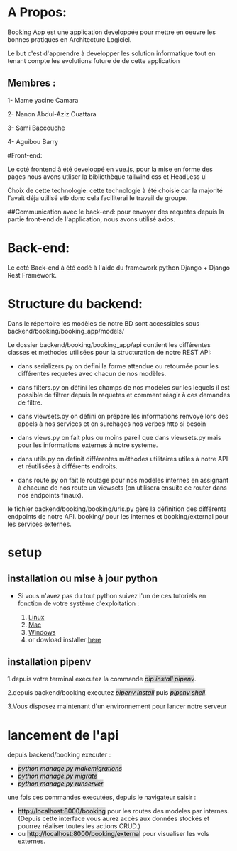 # A Propos:

Booking App est une application developpée pour mettre en oeuvre les bonnes pratiques en Architecture Logiciel.

Le but c'est d'apprendre à developper les solution informatique tout en tenant compte les evolutions future de de cette application

##  Membres :

1- Mame yacine Camara

2- Nanon Abdul-Aziz  Ouattara

3- Sami Baccouche

4- Aguibou Barry

#Front-end:

Le coté  frontend à été developpé en vue.js, pour la mise en forme des pages nous avons utliser la bibliothèque tailwind css et HeadLess ui

Choix de cette technologie: cette technologie à été choisie car la majorité l'avait déja utilisé etb donc cela faciliterai le travail de groupe.

##Communication avec le back-end: pour envoyer des requetes depuis la partie front-end de l'application, nous avons utilisé axios.

# Back-end:

Le coté Back-end à été codé à l'aide du framework python Django + Django Rest Framework.



# Structure du backend:

Dans le répertoire les modèles de notre BD sont accessibles sous backend/booking/booking_app/models/

Le dossier backend/booking/booking_app/api contient les différentes classes et methodes utilisées pour la structuration de notre REST API:

- dans serializers.py on defini la forme attendue ou retournée pour les différentes requetes avec chacun de nos modèles.

- dans filters.py on défini les champs de nos modèles sur les lequels il est possible de filtrer depuis la requetes et comment réagir à ces demandes de filtre.

- dans viewsets.py on défini on prépare les informations renvoyé lors des appels à nos services et on surchages nos verbes http si besoin

- dans views.py on fait plus ou moins pareil que dans viewsets.py mais pour les informations externes à notre systeme.

- dans utils.py on definit différentes méthodes utilitaires utiles à notre API et réutilisées à différents endroits.

- dans route.py on fait le routage pour nos modeles internes en assignant à chacune de nos route un viewsets (on utilisera ensuite ce router dans nos endpoints finaux).


le fichier backend/booking/booking/urls.py gère la définition des différents endpoints de notre API. booking/ pour les internes et booking/external pour les services externes.


# setup

## installation ou mise à jour python

- Si vous n'avez pas du tout python suivez l'un de ces tutoriels en fonction de votre système d'exploitation :

  1. [Linux](https://www.makeuseof.com/install-python-ubuntu/)
  2. [Mac](https://docs.python-guide.org/starting/install3/osx/)
  3. [Windows](https://www.pythontutorial.net/getting-started/install-python/)
  4. or dowload installer [here](https://www.python.org/)

## installation pipenv

1.depuis votre terminal executez la commande <span style="color:black;background-color:lightgrey">*pip install pipenv*</span>.

2.depuis backend/booking executez <span style="color:black;background-color:lightgrey">*pipenv install*</span> puis <span style="color:black;background-color:lightgrey">*pipenv shell*</span>.

3.Vous disposez maintenant d'un environnement pour lancer notre serveur

# lancement de l'api

depuis backend/booking executer :

- <span style="color:black;background-color:lightgrey">*python manage.py makemigrations*</span>
- <span style="color:black;background-color:lightgrey">*python manage.py migrate*</span>
- <span style="color:black;background-color:lightgrey">*python manage.py runserver*</span>

une fois ces commandes executées, depuis le navigateur saisir :
- <span style="color:black;background-color:lightgrey">http://localhost:8000/booking</span> pour les routes des modeles par internes. (Depuis cette interface vous aurez accès aux données stockés et pourrez réaliser toutes les actions CRUD.) 
- ou <span style="color:black;background-color:lightgrey">http://localhost:8000/booking/external</span> pour visualiser les vols externes.

